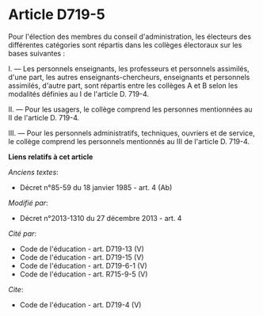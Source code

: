 # Article D719-5

Pour l'élection des membres du conseil d'administration, les électeurs des différentes catégories sont répartis dans les
collèges électoraux sur les bases suivantes : 

I. ― Les personnels enseignants, les professeurs et personnels assimilés, d'une part, les autres enseignants-chercheurs,
enseignants et personnels assimilés, d'autre part, sont répartis entre les collèges A et B selon les modalités définies au I
de l'article D. 719-4. 

II. ― Pour les usagers, le collège comprend les personnes mentionnées au II de l'article D. 719-4. 

III. ― Pour les personnels administratifs, techniques, ouvriers et de service, le collège comprend les personnels mentionnés
au III de l'article D. 719-4.

**Liens relatifs à cet article**

_Anciens textes_:

  - Décret n°85-59 du 18 janvier 1985 - art. 4 (Ab)

_Modifié par_:

  - Décret n°2013-1310 du 27 décembre 2013 - art. 4

_Cité par_:

  - Code de l'éducation - art. D719-13 (V)
  - Code de l'éducation - art. D719-15 (V)
  - Code de l'éducation - art. D719-6-1 (V)
  - Code de l'éducation - art. R715-9-5 (V)

_Cite_:

  - Code de l'éducation - art. D719-4 (V)
